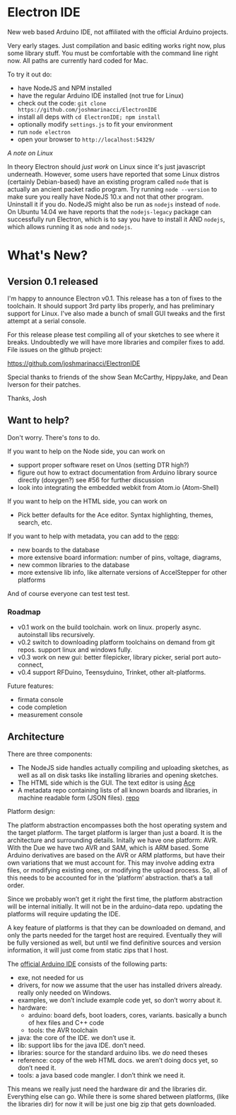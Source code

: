 Electron IDE
=========

New web based Arduino IDE, not affiliated with the official Arduino projects.

Very early stages. Just compilation and basic editing works right now, plus some library stuff. You must
be comfortable with the command line right now. All paths are currently
hard coded for Mac.  

To try it out do:

* have NodeJS and NPM installed
* have the regular Arduino IDE installed (not true for Linux)
* check out the code: `git clone https://github.com/joshmarinacci/ElectronIDE`
* install all deps with `cd ElectronIDE; npm install`
* optionally modify `settings.js` to fit your environment
* run `node electron`
* open your browser to `http://localhost:54329/`

*A note on Linux*

In theory Electron should *just work* on Linux since it's just javascript underneath.
However, some users have reported that some Linux distros (certainly Debian-based) have an existing program
called `node` that is actually an ancient packet radio program.  Try running `node --version`
to make sure you really have NodeJS 10.x and not that other program. Uninstall
it if you do. NodeJS might also be run as `nodejs` instead of `node`. On Ubuntu 14.04
we have reports that the `nodejs-legacy` package can successfully run Electron, which is to
say you have to install it AND `nodejs`, which allows running it as `node` and `nodejs`.



# What's New?

## Version 0.1 released

I'm happy to announce Electron v0.1. This release has a ton of fixes to the toolchain.
It should support 3rd party libs properly, and has preliminary support for Linux.  I've
also made a bunch of small GUI tweaks and the first attempt at a serial console.

For this release please test compiling all of your sketches to see where it breaks.
Undoubtedly we will have more libraries and compiler fixes to add.  File issues on
the github project:

https://github.com/joshmarinacci/ElectronIDE

Special thanks to friends of the show Sean McCarthy, HippyJake, and Dean Iverson
for their patches.

Thanks,
    Josh


## Want to help?

Don't worry. There's *tons* to do.

If you want to help on the Node side, you can work on

* support proper software reset on Unos (setting DTR high?)
* figure out how to extract documentation from Arduino library source directly (doxygen?) see #56
  for further discussion
* look into integrating the embedded webkit from Atom.io (Atom-Shell)

If you want to help on the HTML side, you can work on

* Pick better defaults for the Ace editor. Syntax highlighting, themes, search, etc.

If you want to help with metadata, you can add to the [repo](https://github.com/joshmarinacci/arduino-data):

* new boards to the database
* more extensive board information: number of pins, voltage, diagrams,
* new common libraries to the database
* more extensive lib info, like alternate versions of AccelStepper for other platforms


And of course everyone can test test test.

### Roadmap


* v0.1  work on the build toolchain. work on linux. properly async. autoinstall libs recursively.
* v0.2  switch to downloading platform toolchains on demand from git repos. support linux and windows fully.
* v0.3  work on new gui: better filepicker, library picker, serial port auto-connect,
* v0.4  support RFDuino, Teensyduino, Trinket, other alt-platforms.

Future features:

* firmata console
* code completion
* measurement console


## Architecture

There are three components:

* The NodeJS side handles actually compiling and uploading sketches,
as well as all on disk tasks like installing libraries and opening sketches.
* The HTML side which is the GUI. The text editor is using [Ace](http://ace.c9.io/)
* A metadata repo containing lists of all known
boards and libraries, in machine readable form (JSON files).
[repo](https://github.com/joshmarinacci/arduino-data)


Platform design:

The platform abstraction encompasses both the host operating system and the target
platform. The target platform is larger than just a board. It is the
architecture and surrounding details. Initally we have one platform: AVR.  
With the Due we have two AVR and SAM, which is ARM based.  Some Arduino
derivatives are based on the AVR or ARM platforms, but have their own
variations that we must account for.  This may involve adding extra files,
or modifying existing ones, or modifying the upload process.  So, all of this
needs to be accounted for in the ‘platform’ abstraction. that’s a tall order.

Since we probably won’t get it right the first time, the platform
abstraction will be internal initially. It will not be in the arduino-data
repo. updating the platforms will require updating the IDE.

A key feature of platforms is that they can be downloaded on demand, and only
the parts needed for the target host are required. Eventually they will be
fully versioned as well, but until we find definitive sources and version
information, it will just come from static zips that I host.


The [official Arduino IDE](https://github.com/arduino/Arduino) consists of the following parts:


* exe, not needed for us
* drivers, for now we assume that the user has installed drivers already. really only needed on Windows.
* examples,  we don’t include example code yet, so don’t worry about it.
* hardware:
  * arduino: board defs, boot loaders, cores, variants. basically a bunch of hex files and C++ code
  * tools: the AVR toolchain
* java: the core of the IDE. we don’t use it.
* lib: support libs for the java IDE. don’t need.
* libraries: source for the standard arduino libs. we *do* need theses
* reference: copy of the web HTML docs. we aren’t doing docs yet, so don’t need it.
* tools: a java based code mangler. I don’t think we need it.


This means we really just need the hardware dir and the libraries dir.
Everything else can go. While there is some shared between platforms,
(like the libraries dir) for now it will be just one big zip that gets downloaded.
